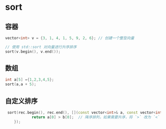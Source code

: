 # sort

## 容器
```cpp
vector<int> v = {3, 1, 4, 1, 5, 9, 2, 6}; // 创建一个整型向量

// 使用 std::sort 对向量进行升序排序
sort(v.begin(), v.end());
```

## 数组
```cpp
int a[5] ={1,2,3,4,5};
sort(a,a + 5);
```

## 自定义排序
```cpp
 sort(rec.begin(), rec.end(), [](const vector<int>& a, const vector<int>& b) {
            return a[0] > b[0];  // 降序排列，如果需要升序，将 `>` 改为 `<`
    });
```
